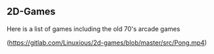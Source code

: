## 2D-Games

Here is a list of games including the old 70's arcade games



(https://gitlab.com/Linuxious/2d-games/blob/master/src/Pong.mp4)